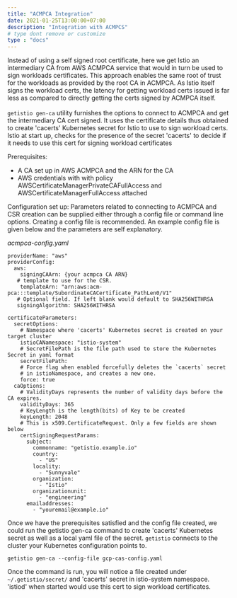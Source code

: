 ```yaml
---
title: "ACMPCA Integration"
date: 2021-01-25T13:00:00+07:00
description: "Integration with ACMPCS"
# type dont remove or customize
type : "docs"
---
```


Instead of using a self signed root certificate, here we get Istio an intermediary CA from AWS ACMPCA service that would in turn be used to sign workloads certificates. This approach enables the same root of trust for the workloads as provided by the root CA in ACMPCA. As Istio itself signs the workload certs, the latency for getting workload certs issued is far less as compared to directly getting the certs signed by ACMPCA itself.
<br>
<br>
`getistio gen-ca` utility furnishes the options to connect to ACMPCA and get the intermediary CA cert signed. It uses the certificate details thus obtained to create 'cacerts' Kubernetes secret for Istio to use to sign workload certs. Istio at start up, checks for the presence of the secret 'cacerts' to decide if it needs to use this cert for signing workload certificates

Prerequisites:
- A CA set up in AWS ACMPCA and the ARN for the CA
- AWS credentials with with policy AWSCertificateManagerPrivateCAFullAccess and AWSCertificateManagerFullAccess attached

Configuration set up:
Parameters related to connecting to ACMPCA and CSR creation can be supplied either through a config file or command line options. Creating a config file is recommended.
An example config file is given below and the parameters are self explanatory.

*acmpca-config.yaml*
```
providerName: "aws"
providerConfig:
  aws:
    signingCAArn: {your acmpca CA ARN}
   # template to use for the CSR.
    templateArn: "arn:aws:acm-pca:::template/SubordinateCACertificate_PathLen0/V1"
   # Optional field. If left blank would default to SHA256WITHRSA
   signingAlgorithm: SHA256WITHRSA

certificateParameters:
  secretOptions:
    # Namespace where 'cacerts' Kubernetes secret is created on your target cluster
    istioCANamespace: "istio-system"
    # SecretFilePath is the file path used to store the Kubernetes Secret in yaml format
    secretFilePath:
    # Force flag when enabled forcefully deletes the `cacerts` secret
    # in istioNamespace, and creates a new one.
    force: true
  caOptions:
    # ValidityDays represents the number of validity days before the CA expires.
    validityDays: 365
    # KeyLength is the length(bits) of Key to be created
    keyLength: 2048
    # This is x509.CertificateRequest. Only a few fields are shown below
    certSigningRequestParams:
      subject:
        commonname: "getistio.example.io"
        country:
          - "US"
        locality:
          - "Sunnyvale"
        organization:
          - "Istio"
        organizationunit:
          - "engineering"
      emailaddresses:
        - "youremail@example.io"
```

Once we have the prerequisites satisfied and the config file created, we could run the getistio gen-ca command to create 'cacerts' Kubernetes secret as well as a local yaml file of the secret. `getistio` connects to the cluster your Kubernetes configuration  points to.
```
getistio gen-ca --config-file gcp-cas-config.yaml
```

Once the command is run, you will notice a file created under `~/.getistio/secret/` and 'cacerts' secret in istio-system namespace. 'istiod' when started would use this cert to sign workload certificates.

